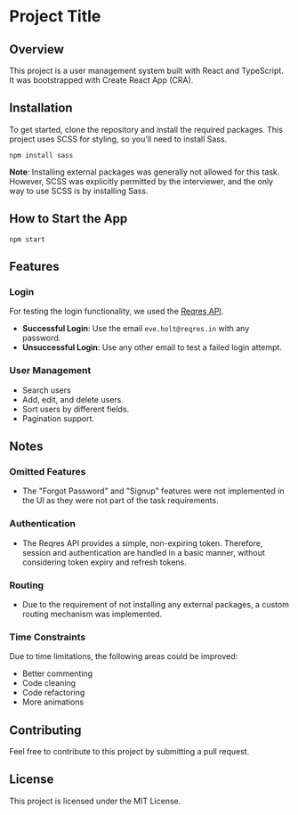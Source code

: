 # Project Title

## Overview

This project is a user management system built with React and TypeScript. It was bootstrapped with Create React App (CRA).

## Installation

To get started, clone the repository and install the required packages. This project uses SCSS for styling, so you'll need to install Sass.

```
npm install sass
```

**Note**: Installing external packages was generally not allowed for this task. However, SCSS was explicitly permitted by the interviewer, and the only way to use SCSS is by installing Sass.

## How to Start the App

```
npm start
```

## Features

### Login

For testing the login functionality, we used the [Reqres API](https://reqres.in/).

- **Successful Login**: Use the email `eve.holt@reqres.in` with any password.
- **Unsuccessful Login**: Use any other email to test a failed login attempt.

### User Management

- Search users
- Add, edit, and delete users.
- Sort users by different fields.
- Pagination support.

## Notes

### Omitted Features

- The "Forgot Password" and "Signup" features were not implemented in the UI as they were not part of the task requirements.

### Authentication

- The Reqres API provides a simple, non-expiring token. Therefore, session and authentication are handled in a basic manner, without considering token expiry and refresh tokens.

### Routing

- Due to the requirement of not installing any external packages, a custom routing mechanism was implemented.

### Time Constraints

Due to time limitations, the following areas could be improved:

- Better commenting
- Code cleaning
- Code refactoring
- More animations

## Contributing

Feel free to contribute to this project by submitting a pull request.

## License

This project is licensed under the MIT License.

